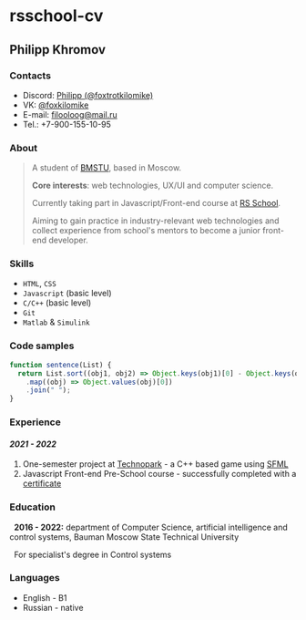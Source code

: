 # rsschool-cv

## Philipp Khromov

### Contacts

- Discord: [Philipp (@foxtrotkilomike)](Филипп#0879)
- VK: [@foxkilomike](https://vk.com/foxkilomike "Got something to say?")
- E-mail: filooloog@mail.ru
- Tel.: +7-900-155-10-95

### About

> A student of [BMSTU](https://www.bmstu.ru/), based in Moscow.
>
> **Core interests**: web technologies, UX/UI and computer science.
>
> Currently taking part in Javascript/Front-end course at [RS School](https://rs.school/).
>
> Aiming to gain practice in industry-relevant web technologies and collect experience from school's mentors to become a junior front-end developer.

### Skills

- `HTML`, `CSS`
- `Javascript` (basic level)
- `C/C++` (basic level)
- `Git`
- `Matlab` & `Simulink`

### Code samples

```javascript
function sentence(List) {
  return List.sort((obj1, obj2) => Object.keys(obj1)[0] - Object.keys(obj2)[0])
    .map((obj) => Object.values(obj)[0])
    .join(" ");
}
```

### Experience

#### _2021 - 2022_

1. One-semester project at [Technopark](https://park.vk.company/) - a C++ based game using [SFML](https://www.sfml-dev.org/)
2. Javascript Front-end Pre-School course - successfully completed with a [certificate](https://app.rs.school/certificate/4wg9qjn5)

### Education

&nbsp;&nbsp;**2016 - 2022:** department of Computer Science, artificial intelligence and control systems, Bauman Moscow State Technical University

&nbsp;&nbsp;For specialist's degree in Control systems

### Languages

- English - B1
- Russian - native
